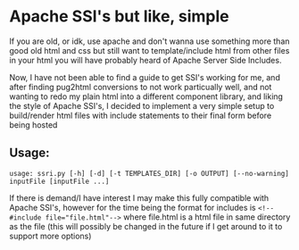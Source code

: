 # Apache SSI's but like, simple

If you are old, or idk, use apache and don't wanna use something more than good old html and css but still want to template/include html from other files in your html you will have probably heard of Apache Server Side Includes.

Now, I have not been able to find a guide to get SSI's working for me, and after finding pug2html conversions to not work particually well, and not wanting to redo my plain html into a different component library, and liking the style of Apache SSI's, I decided to implement a very simple setup to build/render html files with include statements to their final form before being hosted

 ## Usage:
 ```help
 usage: ssri.py [-h] [-d] [-t TEMPLATES_DIR] [-o OUTPUT] [--no-warning] inputFile [inputFile ...]
```

If there is demand/I have interest I may make this fully compatible with Apache SSI's, however for the time being the format for includes is `<!--#include file="file.html"-->` where file.html is a html file in same directory as the file (this will possibly be changed in the future if I get around to it to support more options)
